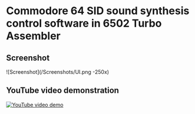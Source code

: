 # Commodore 64 SID sound synthesis control software in 6502 Turbo Assembler

## Screenshot
![Screenshot](/Screenshots/UI.png -250x)

## YouTube video demonstration
[![YouTube video demo](https://img.youtube.com/vi/2O-NWhqpgJ4/0.jpg)](https://www.youtube.com/watch?v=2O-NWhqpgJ4)
